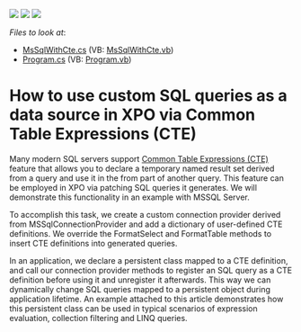 <!-- default badges list -->
![](https://img.shields.io/endpoint?url=https://codecentral.devexpress.com/api/v1/VersionRange/128586262/23.2.1%2B)
[![](https://img.shields.io/badge/Open_in_DevExpress_Support_Center-FF7200?style=flat-square&logo=DevExpress&logoColor=white)](https://supportcenter.devexpress.com/ticket/details/E3468)
[![](https://img.shields.io/badge/📖_How_to_use_DevExpress_Examples-e9f6fc?style=flat-square)](https://docs.devexpress.com/GeneralInformation/403183)
<!-- default badges end -->
<!-- default file list -->
*Files to look at*:

* [MsSqlWithCte.cs](./CS/S138124/MsSqlWithCte.cs) (VB: [MsSqlWithCte.vb](./VB/S138124/MsSqlWithCte.vb))
* [Program.cs](./CS/S138124/Program.cs) (VB: [Program.vb](./VB/S138124/Program.vb))
<!-- default file list end -->
# How to use custom SQL queries as a data source in XPO via Common Table Expressions (CTE)

Many modern SQL servers support [Common Table Expressions (CTE)](https://en.wikipedia.org/wiki/Hierarchical_and_recursive_queries_in_SQL#Common_table_expression) feature that allows you to declare a temporary named result set derived from a query and use it in the from part of another query. This feature can be employed in XPO via patching SQL queries it generates. We will demonstrate this functionality in an example with MSSQL Server.

To accomplish this task, we create a custom connection provider derived from MSSqlConnectionProvider and add a dictionary of user-defined CTE definitions. We override the FormatSelect and FormatTable methods to insert CTE definitions into generated queries.

In an application, we declare a persistent class mapped to a CTE definition, and call our connection provider methods to register an SQL query as a CTE definition before using it and unregister it afterwards. This way we can dynamically change SQL queries mapped to a persistent object during application lifetime. An example attached to this article demonstrates how this persistent class can be used in typical scenarios of expression evaluation, collection filtering and LINQ queries.

